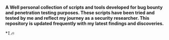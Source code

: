 **A Well personal collection of scripts and tools developed for bug bounty and penetration testing purposes. These scripts have been tried and tested by me and reflect my journey as a security researcher. This repository is updated frequently with my latest findings and discoveries.**

**1.🔥*
